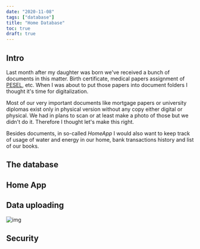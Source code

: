 ```yaml
---
date: "2020-11-08"
tags: ["database"]
title: "Home Database"
toc: true
draft: true
---
```


## Intro

Last month after my daughter was born we've received a bunch
of documents in this matter. Birth certificate, medical papers
assignment of [PESEL](https://en.wikipedia.org/wiki/PESEL),
etc. When I was about to put those papers into document folders
I thought it's time for digitalization.

Most of our very important documents like mortgage papers or university
diplomas exist only in physical version without any copy either digital or
physical. We had in plans to scan or at least make a photo of those but we
didn't do it. Therefore I thought let's make this right.

Besides documents, in so-called *HomeApp* I would also want to keep track of
usage of water and energy in our home, bank transactions history and list
of our books.

## The database

## Home App

## Data uploading

![img](scanner.gif)


## Security


